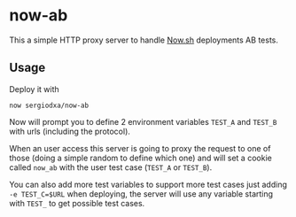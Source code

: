 # now-ab
This a simple HTTP proxy server to handle [Now.sh](https://now.sh) deployments AB tests.

## Usage
Deploy it with

```shell
now sergiodxa/now-ab
```

Now will prompt you to define 2 environment variables `TEST_A` and `TEST_B` with urls (including the protocol).

When an user access this server is going to proxy the request to one of those (doing a simple random to define which one) and will set a cookie called `now_ab` with the user test case (`TEST_A` or `TEST_B`).

You can also add more test variables to support more test cases just adding `-e TEST_C=$URL` when deploying, the server will use any variable starting with `TEST_` to get possible test cases.
